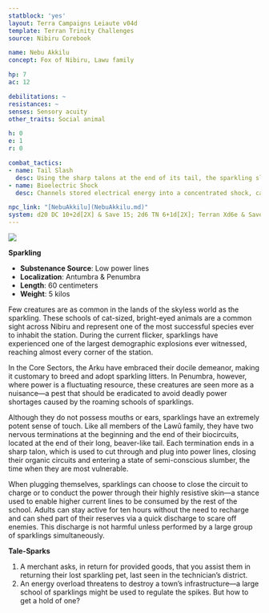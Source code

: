 ```yaml
---
statblock: 'yes'
layout: Terra Campaigns Leiaute v04d
template: Terran Trinity Challenges
source: Nibiru Corebook

name: Nebu Akkilu
concept: Fox of Nibiru, Lawu family

hp: 7
ac: 12

debilitations: ~
resistances: ~
senses: Sensory acuity
other_traits: Social animal

h: 0
e: 1
r: 0

combat_tactics:
- name: Tail Slash
  desc: Using the sharp talons at the end of its tail, the sparkling slashes at its target, aiming to cause lacerations.
- name: Bioelectric Shock
  desc: Channels stored electrical energy into a concentrated shock, capable of disrupting electronic devices and causing pain to living creatures.

npc_link: "[NebuAkkilu](NebuAkkilu.md)"
system: d20 DC 10+2d[2X] & Save 15; 2d6 TN 6+1d[2X]; Terran Xd6e & Save Xd6
---
```


![](https://i.imgur.com/A6T2oV5.png)

**Sparkling**

- **Substenance Source**: Low power lines
- **Localization**: Antumbra & Penumbra
- **Length**: 60 centimeters
- **Weight**: 5 kilos

Few creatures are as common in the lands of the skyless world as the sparkling. These schools of cat-sized, bright-eyed animals are a common sight across Nibiru and represent one of the most successful species ever to inhabit the station. During the current flicker, sparklings have experienced one of the largest demographic explosions ever witnessed, reaching almost every corner of the station.

In the Core Sectors, the Arku have embraced their docile demeanor, making it customary to breed and adopt sparkling litters. In Penumbra, however, where power is a fluctuating resource, these creatures are seen more as a nuisance—a pest that should be eradicated to avoid deadly power shortages caused by the roaming schools of sparklings.

Although they do not possess mouths or ears, sparklings have an extremely potent sense of touch. Like all members of the Lawû family, they have two nervous terminations at the beginning and the end of their biocircuits, located at the end of their long, beaver-like tail. Each termination ends in a sharp talon, which is used to cut through and plug into power lines, closing their organic circuits and entering a state of semi-conscious slumber, the time when they are most vulnerable.

When plugging themselves, sparklings can choose to close the circuit to charge or to conduct the power through their highly resistive skin—a stance used to enable higher current lines to be consumed by the rest of the school. Adults can stay active for ten hours without the need to recharge and can shed part of their reserves via a quick discharge to scare off enemies. This discharge is not harmful unless performed by a large group of sparklings simultaneously.

**Tale-Sparks**

1. A merchant asks, in return for provided goods, that you assist them in returning their lost sparkling pet, last seen in the technician’s district.
2. An energy overload threatens to destroy a town’s infrastructure—a large school of sparklings might be used to regulate the spikes. But how to get a hold of one?
